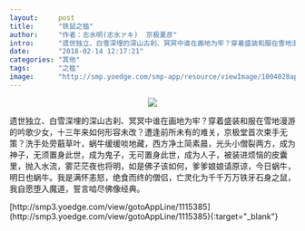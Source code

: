 ```yaml
---
layout:     post
title:      "铁鼠之槛"
author:     "作者：志水明(志水ァキ)  京极夏彦"
intro:      "遗世独立、白雪深埋的深山古刹、冥冥中谁在画地为牢？穿着盛装和服在雪地漫游的吟歌少女，十三年来如何形容未改？遭逢前所未有的难关，京极堂首次束手无策？洗手处旁蕺草叶，蜗牛缓缓啖地藏，西方净土简素晨，光头小僧裂两方，成为神子，无须置身此世，成为鬼子，无可置身此世，成为人子，被装进烦恼的皮囊里，抛入水流，雾茫茫夜也将明，如是佛子该如何，爹爹娘娘请原谅，今日蜗牛，明日也蜗牛。我是满怀恚怒，绝食而终的僧侣，亡灵化为千千万万铁牙石身之鼠，我自愿堕入魔道，誓言啮尽佛像经典。"
date:       "2018-02-14 12:17:21"
categories: "其他"
tags:       "之槛"
image:      "http://smp.yoedge.com/smp-app/resource/viewImage/1004028appline.png"
---
```

<div style="text-align: center">
<p><img src="http://smp.yoedge.com/smp-app/resource/viewImage/1004028appline.png"/></p>
</div>
<p class="post-meta">
<span>遗世独立、白雪深埋的深山古刹、冥冥中谁在画地为牢？穿着盛装和服在雪地漫游的吟歌少女，十三年来如何形容未改？遭逢前所未有的难关，京极堂首次束手无策？洗手处旁蕺草叶，蜗牛缓缓啖地藏，西方净土简素晨，光头小僧裂两方，成为神子，无须置身此世，成为鬼子，无可置身此世，成为人子，被装进烦恼的皮囊里，抛入水流，雾茫茫夜也将明，如是佛子该如何，爹爹娘娘请原谅，今日蜗牛，明日也蜗牛。我是满怀恚怒，绝食而终的僧侣，亡灵化为千千万万铁牙石身之鼠，我自愿堕入魔道，誓言啮尽佛像经典。</span>
</p>
[http://smp3.yoedge.com/view/gotoAppLine/1115385](http://smp3.yoedge.com/view/gotoAppLine/1115385){:target="_blank"}


